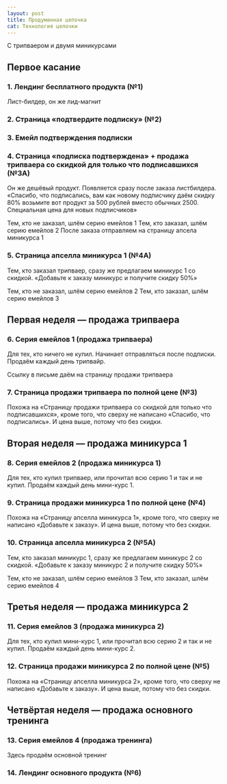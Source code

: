 ```yaml
---
layout: post
title: Продуманная цепочка
cat: Технология цепочки
---
```


С трипваером и двумя миникурсами

## Первое касание

### 1. Лендинг бесплатного продукта (№1)

Лист-билдер, он же лид-магнит

### 2. Страница «подтвердите подписку» (№2)

### 3. Емейл подтверждения подписки

### 4. Страница «подписка подтверждена» + продажа трипваера со скидкой для только что подписавшихся (№3А)

Он же дешёвый продукт. Появляется сразу после заказа листбилдера. «Спасибо, что подписались, вам как новому подписчику даём скидку 80% возьмите вот продукт за 500 рублей вместо обычных 2500. Специальная цена для новых подписчиков»

Тем, кто не заказал, шлём серию емейлов 1
Тем, кто заказал, шлём серию емейлов 2
После заказа отправляем на страницу апсела миникурса 1

### 5. Страница апселла миникурса 1 (№4А)

Тем, кто заказал трипваер, сразу же предлагаем миникурс 1 со скидкой. «Добавьте к заказу миникурс и получите скидку 50%»

Тем, кто не заказал, шлём серию емейлов 2
Тем, кто заказал, шлём серию емейлов 3

## Первая неделя — продажа трипваера

### 6. Серия емейлов 1 (продажа трипваера)

Для тех, кто ничего не купил. Начинает отправляться после подписки. Продаём каждый день трипвайр.

Ссылку в письме даём на страницу продажи трипваера

### 7. Страница продажи трипваера по полной цене (№3)

Похожа на «Страницу продажи трипваера со скидкой для только что подписавшихся», кроме того, что сверху не написано «Спасибо, что подписались». И цена выше, потому что без скидки.

## Вторая неделя — продажа миникурса 1

### 8. Серия емейлов 2 (продажа миникурса 1)

Для тех, кто купил трипваер, или прочитал всю серию 1 и так и не купил.
Продаём каждый день мини-курс 1.

### 9. Страница продажи миникурса 1 по полной цене (№4)

Похожа на «Страницу апселла миникурса 1», кроме того, что сверху не написано «Добавьте к заказу». И цена выше, потому что без скидки.

### 10. Страница апселла миникурса 2 (№5А)

Тем, кто заказал миникурс 1, сразу же предлагаем миникурс 2 со скидкой. «Добавьте к заказу миникурс 2 и получите скидку 50%»

Тем, кто не заказал, шлём серию емейлов 3
Тем, кто заказал, шлём серию емейлов 4

## Третья неделя — продажа миникурса 2

### 11. Серия емейлов 3 (продажа миникурса 2)

Для тех, кто купил мини-курс 1, или прочитал всю серию 2 и так и не купил.
Продаём каждый день мини-курс 2.

### 12. Страница продажи миникурса 2 по полной цене (№5)

Похожа на «Страницу апселла миникурса 2», кроме того, что сверху не написано «Добавьте к заказу». И цена выше, потому что без скидки.

## Четвёртая неделя — продажа основного тренинга

### 13. Серия емейлов 4 (продажа тренинга)

Здесь продаём основной тренинг

### 14. Лендинг основного продукта (№6)